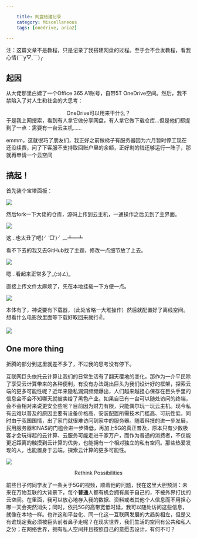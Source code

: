 ```yaml
---

    title: 网盘搭建记录
    category: Miscellaneous
    tags: [onedrive, aria2]

---
```


注：这篇文章不是教程，只是记录了我搭建网盘的过程。至于会不会发教程，看我心情\(￣y▽,￣\)╭ 

<!--more-->

## 起因

从大佬那里白嫖了一个Office 365 A1账号，自带5T OneDrive空间。然后，我不禁陷入了对人生和社会的大思考：

<center>OneDrive可以用来干什么？</center>
于是我上网搜索，看到有人拿它做分享网盘，有人拿它做下载仓库...但是他们都提到了一点：需要有一台云主机......

emmm，这就很巧了朋友们，我正好之前做梯子有服务器因为六月暂时停工现在还没续费，问了下客服不支持取回账户里的余额，正好剩的钱还够运行一阵子，那就再申请一个云空间

## 搞起！

首先装个宝塔面板：

![](https://drive.lanshow.tk/images/2019/08/11/9rNEqTROeZ/Snipaste_2019-08-11_21-22-36.png)

然后fork一下大佬的仓库，源码上传到云主机，一通操作之后见到了主界面。

![](https://drive.lanshow.tk/images/2019/08/11/SzXv8WvhYf/Snipaste_2019-08-11_21-28-20.png)

这...也太丑了吧\(╯‵□′\)╯︵┻━┻

看不下去的我又去GitHub找了主题，修改一点细节放了上去。

![](https://drive.lanshow.tk/images/2019/08/11/JQMX9KoHVk/Snipaste_2019-08-11_21-31-18.png)

嗯...看起来正常多了\_(:з)∠)\_

直接上传文件太麻烦了，先在本地挂载一下方便一点。

![](https://drive.lanshow.tk/images/2019/08/11/1MdY5EAXdy/Snipaste_2019-08-11_21-32-55.png)

本体有了，神说要有下载器，（此处省略一大堆操作）然后就配置好了离线空间。想看什么电影放里面等下载好取回来就行✌。

<img src='https://drive.lanshow.tk/images/2019/08/11/uYCseLgYC2/Snipaste_2019-08-11_21-35-55.png' />

## One more thing

折腾的部分到这里就差不多了，不过我的思考没有停下。

互联网巨头依托云计算让我们的日常生活有了翻天覆地的变化，那作为一介平民除了享受云计算带来的各种便利，有没有办法跳出巨头为我们设计好的框架，探索云端的更多可能性呢？近年来隐私漏洞频频爆出，人们越来越担心保存在巨头手里的信息会不会不知哪天就被卖给了黑色产业。如果自已有一台可以随处访问的终端，会不会相对来说更安全些呢？目前因为财力有限，只能偶尔玩一玩云主机。现今私有云难以普及的原因主要有设备价格高、安装配置所需技术门槛高、可玩性低，同时由于我国国情，出了家门就很难访问到家中的服务器。随着科技的进一步发展，民用服务器和NAS的门槛会进一步降低，再加上5G的真正普及，原本只有少数极客才会玩得起的云计算、云服务可能走进千家万户，而作为普通的消费者，不仅能更近距离的触摸到云计算的优势，也能拥有一个相对独立的私有空间。那些热爱发现的人，也能置身于云端，探索云计算的更多可能性。

![](https://drive.lanshow.tk/images/2019/08/11/kCl4OzjWfb/timg.jpg)

<center>Rethink Possibilities</center>

前些日子何同学发了一条关于5G的视频，顺着他的问题，我在这里大胆预测：未来在万物互联的大背景下，每个**普通**人都有机会拥有属于自己的，不被外界打扰的云空间。在里面，我可以放心地存入我的数据、资料或者其他个人信息而不用担心哪一天会突然消失；同时，依托5G的高带宽低时延，我可以随处访问这些信息，就像在本地一样。也许这和平台化、同一化这一互联网发展的大趋势相左，但是又有谁规定我必须被巨头前者鼻子走呢？在现实世界，我们生活的空间有公共和私人之分；在网络世界，拥有私人空间并且按照自己的意愿去设计，有何不可？

